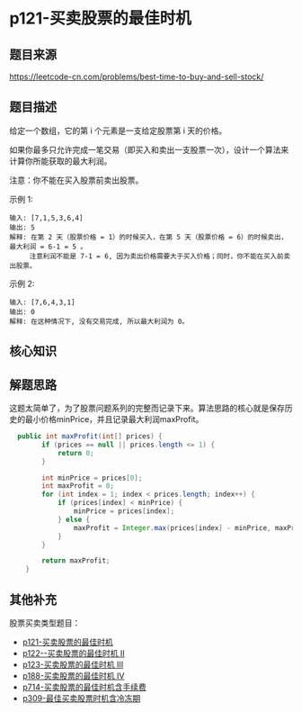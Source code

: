 # p121-买卖股票的最佳时机
## 题目来源
https://leetcode-cn.com/problems/best-time-to-buy-and-sell-stock/

## 题目描述
给定一个数组，它的第 i 个元素是一支给定股票第 i 天的价格。

如果你最多只允许完成一笔交易（即买入和卖出一支股票一次），设计一个算法来计算你所能获取的最大利润。

注意：你不能在买入股票前卖出股票。

示例 1:
```text
输入: [7,1,5,3,6,4]
输出: 5
解释: 在第 2 天（股票价格 = 1）的时候买入，在第 5 天（股票价格 = 6）的时候卖出，最大利润 = 6-1 = 5 。
     注意利润不能是 7-1 = 6, 因为卖出价格需要大于买入价格；同时，你不能在买入前卖出股票。
```
示例 2:
```text
输入: [7,6,4,3,1]
输出: 0
解释: 在这种情况下, 没有交易完成, 所以最大利润为 0。
```

## 核心知识

## 解题思路

这题太简单了，为了股票问题系列的完整而记录下来。算法思路的核心就是保存历史的最小价格minPrice，并且记录最大利润maxProfit。

```java
  public int maxProfit(int[] prices) {
        if (prices == null || prices.length <= 1) {
            return 0;
        }

        int minPrice = prices[0];
        int maxProfit = 0;
        for (int index = 1; index < prices.length; index++) {
            if (prices[index] < minPrice) {
                minPrice = prices[index];
            } else {
                maxProfit = Integer.max(prices[index] - minPrice, maxProfit);
            }
        }

        return maxProfit;
    }
```

## 其他补充


股票买卖类型题目：
- [p121-买卖股票的最佳时机](p121-best-time-to-buy-and-sell-stock.md)
- [p122--买卖股票的最佳时机 II](p122-best-time-to-buy-and-sell-stock-ii.md)
- [p123-买卖股票的最佳时机 III](p123-best-time-to-buy-and-sell-stock-iii.md)
- [p188-买卖股票的最佳时机 IV](p188-best-time-to-buy-and-sell-stock-iv.md)
- [p714-买卖股票的最佳时机含手续费](p714-best-time-to-buy-and-sell-stock-with-transaction-fee.md)
- [p309-最佳买卖股票时机含冷冻期](p309_best-time-to-buy-and-sell-stock-with-cooldown.md)
